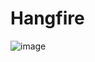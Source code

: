 # Hangfire


![image](https://github.com/rineshsps/Hangfire/assets/10809494/1898c128-cc34-40fe-a870-31fec4cc3447)


